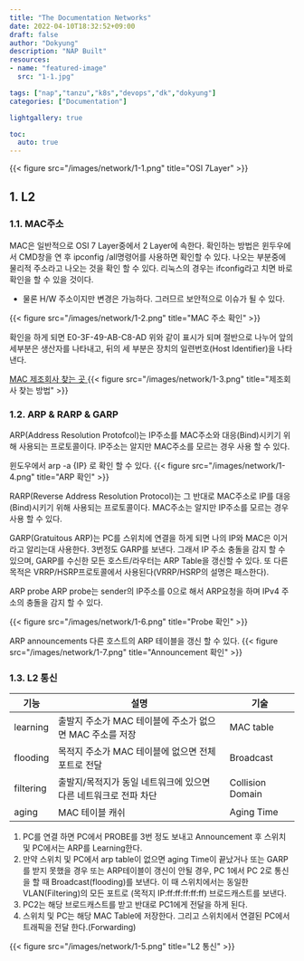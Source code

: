 ```yaml
---
title: "The Documentation Networks"
date: 2022-04-10T18:32:52+09:00
draft: false
author: "Dokyung"
description: "NAP Built"
resources:
- name: "featured-image"
  src: "1-1.jpg"

tags: ["nap","tanzu","k8s","devops","dk","dokyung"]
categories: ["Documentation"]

lightgallery: true

toc:
  auto: true
---
```


{{< figure src="/images/network/1-1.png" title="OSI 7Layer" >}}

## 1. L2
### 1.1. MAC주소
MAC은 일반적으로 OSI 7 Layer중에서 2 Layer에 속한다. 확인하는 방법은 윈두우에서 CMD창을 연 후 ipconfig /all명령어를 사용하면 확인할 수 있다. 나오는 부분중에 물리적 주소라고 나오는 것을 확인 할 수 있다. 리눅스의 경우는 ifconfig라고 치면 바로 확인을 할 수 있을 것이다.
* 물론 H/W 주소이지만 변경은 가능하다. 그러므르 보안적으로 이슈가 될 수 있다.

{{< figure src="/images/network/1-2.png" title="MAC 주소 확인" >}}

확인을 하게 되면
E0-3F-49-AB-C8-AD
위와 같이 표시가 되며 절반으로 나누어 앞의 세부분은 생산자를 나타내고, 뒤의 세 부분은 장치의 일련번호(Host Identifier)을 나타낸다.

[<i class="fas fa-link"></i> MAC 제조회사 찾는 곳 ](https://regauth.standards.ieee.org/standards-ra-web/pub/view.html#registries)
{{< figure src="/images/network/1-3.png" title="제조회사 찾는 방법" >}}

### 1.2. ARP & RARP & GARP

ARP(Address Resolution Protofcol)는 IP주소를 MAC주소와 대응(Bind)시키기 위해 사용되는 프로토콜이다.
IP주소는 알지만 MAC주소를 모르는 경우 사용 할 수 있다.

윈도우에서 arp -a {IP} 로 확인 할 수 있다.
{{< figure src="/images/network/1-4.png" title="ARP 확인" >}}

RARP(Reverse Address Resolution Protocol)는 그 반대로 MAC주소로 IP를 대응(Bind)시키기 위해 사용되는 프로토콜이다.
MAC주소는 알지만 IP주소를 모르는 경우 사용 할 수 있다.

GARP(Gratuitous ARP)는 PC를 스위치에 연결을 하게 되면 나의 IP와 MAC은 이거라고 알리는대 사용한다. 3번정도 GARP를 보낸다. 그래서 IP 주소 충돌을 감지 할 수 있으며, GARP를 수신한 모든 호스트/라우터는 ARP Table을 갱신할 수 있다. 또 다른 목적은 VRRP/HSRP프로토콜에서 사용된다(VRRP/HSRP의 설명은 패스한다). 

ARP probe
ARP probe는 sender의 IP주소를 0으로 해서 ARP요청을 하며 IPv4 주소의 충돌을 감지 할 수 있다.

{{< figure src="/images/network/1-6.png" title="Probe 확인" >}}

ARP announcements
다른 호스트의 ARP 테이블을 갱신 할 수 있다.
{{< figure src="/images/network/1-7.png" title="Announcement 확인" >}}

### 1.3. L2 통신

| 기능 | 설명 | 기술 |
| ---- | ---- | ------------ | 
| learning  | 출발지 주소가 MAC 테이블에 주소가 없으면 MAC 주소를 저장 | MAC table |
| flooding  | 목적지 주소가 MAC 테이블에 없으면 전체 포트로 전달 | Broadcast |
| filtering | 출발지/목적지가 동일 네트워크에 있으면 다른 네트워크로 전파 차단 | Collision Domain |
| aging     | MAC 테이블 캐쉬 | Aging Time |

1. PC를 연결 하면 PC에서 PROBE를 3번 정도 보내고 Announcement 후 스위치 및 PC에서는 ARP를 Learning한다.
2. 만약 스위치 및 PC에서 arp table이 없으면 aging Time이 끝났거나 또는 GARP를 받지 못했을 경우 또는 ARP테이블이 갱신이 안될 경우, PC 1에서 PC 2로 통신을 할 때 Broadcast(flooding)를 보낸다. 이 때 스위치에서는 동일한 VLAN(Filtering)의 모든 포트로 (목적지 IP:ff:ff:ff:ff:ff) 브로드캐스트를 보낸다. 
3. PC2는 해당 브로드캐스트를 받고 반대로 PC1에게 전달을 하게 된다.
4. 스위치 및 PC는 해당 MAC Table에 저장한다. 그리고 스위치에서 연결된 PC에서 트래픽을 전달 한다.(Forwarding) 

{{< figure src="/images/network/1-5.png" title="L2 통신" >}}

